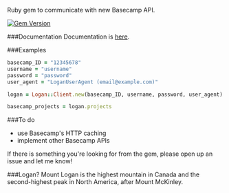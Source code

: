 Ruby gem to communicate with new Basecamp API.

[![Gem Version](https://badge.fury.io/rb/logan.png)](http://badge.fury.io/rb/logan)

###Documentation
Documentation is [here](http://rubydoc.info/github/birarda/logan/).

###Examples
```ruby
basecamp_ID = "12345678"
username = "username"
password = "password"
user_agent = "LoganUserAgent (email@example.com)"

logan = Logan::Client.new(basecamp_ID, username, password, user_agent)

basecamp_projects = logan.projects
````

###To do
* use Basecamp's HTTP caching
* implement other Basecamp APIs

If there is something you're looking for from the gem, please open up an issue and let me know!

###Logan?
Mount Logan is the highest mountain in Canada and the second-highest peak in North America, after Mount McKinley.